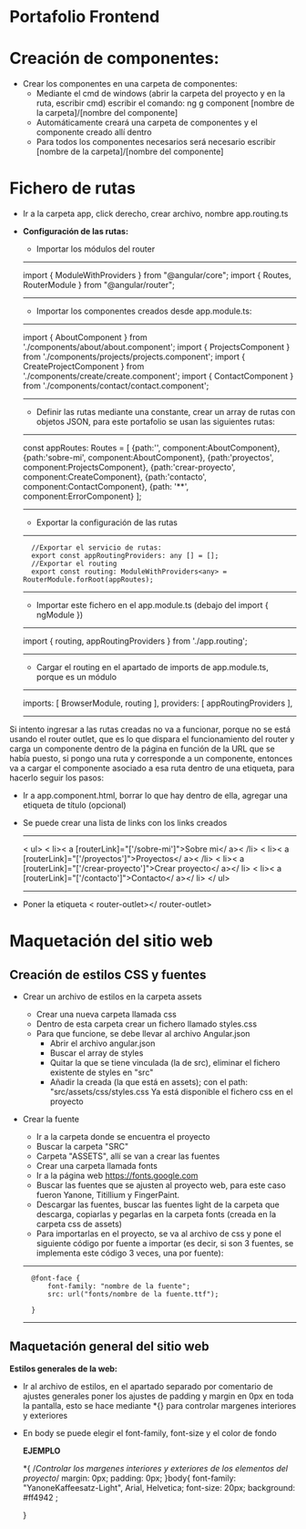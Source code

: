# Portafolio Frontend

# Creación de componentes: 

- Crear los componentes en una carpeta de componentes:
    - Mediante el cmd de windows (abrir la carpeta del proyecto y en la ruta, escribir cmd) escribir el comando: ng g component [nombre de la carpeta]/[nombre del componente]
    - Automáticamente creará una carpeta de componentes y el componente creado allí dentro
    - Para todos los componentes necesarios será necesario escribir [nombre de la carpeta]/[nombre del componente]

# Fichero de rutas
- Ir a la carpeta app, click derecho, crear archivo, nombre app.routing.ts
- **Configuración de las rutas:**
    - Importar los módulos del router

    ---
    import { ModuleWithProviders } from "@angular/core";
    import { Routes, RouterModule } from "@angular/router";

    ---
    - Importar los componentes creados desde app.module.ts:

    ---
    import { AboutComponent } from './components/about/about.component';
    import { ProjectsComponent } from './components/projects/projects.component';
    import { CreateProjectComponent } from './components/create/create.component';
    import { ContactComponent } from './components/contact/contact.component';

    ---

    - Definir las rutas mediante una constante, crear un array de rutas con objetos JSON, para este portafolio se usan las siguientes rutas:

    ---    
    const appRoutes: Routes = [
        {path:'', component:AboutComponent},
        {path:'sobre-mi', component:AboutComponent},
        {path:'proyectos', component:ProjectsComponent},
        {path:'crear-proyecto', component:CreateComponent},
        {path:'contacto', component:ContactComponent},
        {path: '**', component:ErrorComponent}
    ];

    ---
    - Exportar la configuración de las rutas
    ---
        //Exportar el servicio de rutas:
        export const appRoutingProviders: any [] = [];
        //Exportar el routing 
        export const routing: ModuleWithProviders<any> = RouterModule.forRoot(appRoutes);
    
    ---

    - Importar este fichero en el app.module.ts (debajo del import { ngModule })

    ---
    import { routing, appRoutingProviders } from './app.routing';

    ---

    - Cargar el routing en el apartado de imports de app.module.ts, porque es un módulo 

    ---
    imports: [
    BrowserModule,
    routing
    ],
    providers: [
        appRoutingProviders
    ],

    ---

Si intento ingresar a las rutas creadas no va a funcionar, porque no se está usando el router outlet, que es lo que dispara el funcionamiento del router y carga un componente dentro de la página en función de la URL que se había puesto, si pongo una ruta y corresponde a un componente, entonces va a cargar el componente asociado a esa ruta dentro de una etiqueta, para hacerlo seguir los pasos:

- Ir a app.component.html, borrar lo que hay dentro de ella, agregar una etiqueta de título (opcional)
- Se puede crear una lista de links con los links creados

    ---
    < ul>
        < li>< a [routerLink]="['/sobre-mi']">Sobre mi</ a>< /li>
        < li>< a [routerLink]="['/proyectos']">Proyectos</ a>< /li>
        < li>< a [routerLink]="['/crear-proyecto']">Crear proyecto</ a></ li>
        < li>< a [routerLink]="['/contacto']">Contacto</ a></ li>
    </ ul>

    ---

- Poner la etiqueta < router-outlet></ router-outlet>

# Maquetación del sitio web

## Creación de estilos CSS y fuentes

- Crear un archivo de estilos en la carpeta assets
    - Crear una nueva carpeta llamada css
    - Dentro de esta carpeta crear un fichero llamado styles.css
    - Para que funcione, se debe llevar al archivo Angular.json
        - Abrir el archivo angular.json
        - Buscar el array de styles
        - Quitar la que se tiene vinculada (la de src), eliminar el fichero existente de styles en "src"
        - Añadir la creada (la que está en assets); con el path: "src/assets/css/styles.css
Ya está disponible el fichero css en el proyecto

- Crear la fuente
    - Ir a la carpeta donde se encuentra el proyecto
    - Buscar la carpeta "SRC"
    - Carpeta "ASSETS", allí se van a crear las fuentes
    - Crear una carpeta llamada fonts
    - Ir a la página web https://fonts.google.com
    - Buscar las fuentes que se ajusten al proyecto web, para este caso fueron Yanone, Titillium y FingerPaint.
    - Descargar las fuentes, buscar las fuentes light de la carpeta que descarga, copiarlas y pegarlas en la carpeta fonts (creada en la carpeta css de assets)
    - Para importarlas en el proyecto, se va al archivo de css y pone el siguiente código por fuente a importar (es decir, si son 3 fuentes, se implementa este código 3 veces, una por fuente):
    ---
        @font-face {
            font-family: "nombre de la fuente";
            src: url("fonts/nombre de la fuente.ttf");

        }

    ---
## Maquetación general del sitio web

**Estilos generales de la web:**
- Ir al archivo de estilos, en el apartado separado por comentario de ajustes generales poner los ajustes de padding y margin en 0px en toda la pantalla, esto se hace mediante *{} para controlar margenes interiores y exteriores
- En body se puede elegir el font-family, font-size y el color de fondo

    **EJEMPLO**

    *{ 
    /*Controlar los margenes interiores y exteriores de los elementos del proyecto*/
    margin: 0px;
    padding: 0px;
    }body{
        font-family: "YanoneKaffeesatz-Light", Arial, Helvetica;
        font-size: 20px;
        background: #ff4942 ;

    }